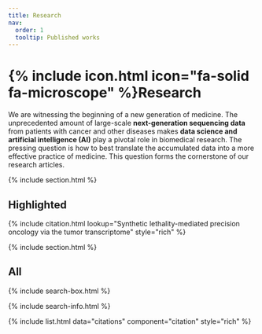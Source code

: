 ```yaml
---
title: Research
nav:
  order: 1
  tooltip: Published works
---
```


# {% include icon.html icon="fa-solid fa-microscope" %}**Research**

We are witnessing the beginning of a new generation of medicine. The unprecedented amount of large-scale **next-generation sequencing data** from patients with cancer and other diseases makes **data science and artificial intelligence (AI)** play a pivotal role in biomedical research. The pressing question is how to best translate the accumulated data into a more effective practice of medicine. This question forms the cornerstone of our research articles.

{% include section.html %}

## **Highlighted**

{% include citation.html lookup="Synthetic lethality-mediated precision oncology via the tumor transcriptome" style="rich" %}

{% include section.html %}

## **All**

{% include search-box.html %}

{% include search-info.html %}

{% include list.html data="citations" component="citation" style="rich" %}
